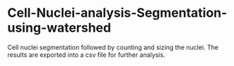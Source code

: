 # Cell-Nuclei-analysis-Segmentation-using-watershed
Cell nuclei segmentation followed by counting and sizing the nuclei. The results are exported into a csv file for further analysis.
